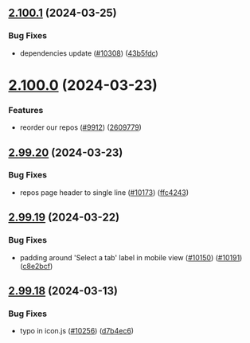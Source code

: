 ## [2.100.1](https://github.com/EddieHubCommunity/BioDrop/compare/v2.100.0...v2.100.1) (2024-03-25)


### Bug Fixes

* dependencies update ([#10308](https://github.com/EddieHubCommunity/BioDrop/issues/10308)) ([43b5fdc](https://github.com/EddieHubCommunity/BioDrop/commit/43b5fdc4e3da4711451f151fb430ff0f9762d22a))



# [2.100.0](https://github.com/EddieHubCommunity/BioDrop/compare/v2.99.20...v2.100.0) (2024-03-23)


### Features

* reorder our repos ([#9912](https://github.com/EddieHubCommunity/BioDrop/issues/9912)) ([2609779](https://github.com/EddieHubCommunity/BioDrop/commit/260977940249e585ceacfb1c1e4924dcdd5f6036))



## [2.99.20](https://github.com/EddieHubCommunity/BioDrop/compare/v2.99.19...v2.99.20) (2024-03-23)


### Bug Fixes

* repos page header to single line ([#10173](https://github.com/EddieHubCommunity/BioDrop/issues/10173)) ([ffc4243](https://github.com/EddieHubCommunity/BioDrop/commit/ffc42430a88018903da1df2aebe0942a56619650))



## [2.99.19](https://github.com/EddieHubCommunity/BioDrop/compare/v2.99.18...v2.99.19) (2024-03-22)


### Bug Fixes

* padding around 'Select a tab' label in mobile view ([#10150](https://github.com/EddieHubCommunity/BioDrop/issues/10150)) ([#10191](https://github.com/EddieHubCommunity/BioDrop/issues/10191)) ([c8e2bcf](https://github.com/EddieHubCommunity/BioDrop/commit/c8e2bcf42b0369ab7612c5b6acb6a1ecf5686249))



## [2.99.18](https://github.com/EddieHubCommunity/BioDrop/compare/v2.99.17...v2.99.18) (2024-03-13)


### Bug Fixes

* typo in icon.js ([#10256](https://github.com/EddieHubCommunity/BioDrop/issues/10256)) ([d7b4ec6](https://github.com/EddieHubCommunity/BioDrop/commit/d7b4ec6a115b57e934a3582541cdd2d8896d8973))




